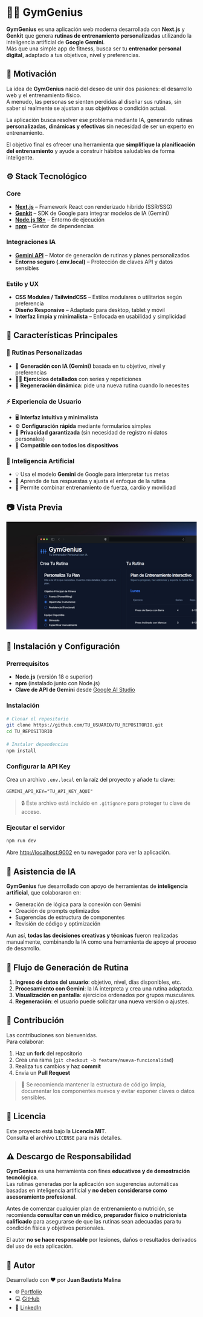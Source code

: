 # 💪🏻 GymGenius

**GymGenius** es una aplicación web moderna desarrollada con **Next.js** y **Genkit** que genera **rutinas de entrenamiento personalizadas** utilizando la inteligencia artificial de **Google Gemini**.  
Más que una simple app de fitness, busca ser tu **entrenador personal digital**, adaptado a tus objetivos, nivel y preferencias.


## 🧠 Motivación

La idea de **GymGenius** nació del deseo de unir dos pasiones: el desarrollo web y el entrenamiento físico.  
A menudo, las personas se sienten perdidas al diseñar sus rutinas, sin saber si realmente se ajustan a sus objetivos o condición actual.  

La aplicación busca resolver ese problema mediante IA, generando rutinas **personalizadas, dinámicas y efectivas** sin necesidad de ser un experto en entrenamiento.

El objetivo final es ofrecer una herramienta que **simplifique la planificación del entrenamiento** y ayude a construir hábitos saludables de forma inteligente.


## ⚙️ Stack Tecnológico

### Core
- **[Next.js](https://nextjs.org/)** – Framework React con renderizado híbrido (SSR/SSG)
- **[Genkit](https://ai.google.dev/genkit)** – SDK de Google para integrar modelos de IA (Gemini)
- **[Node.js 18+](https://nodejs.org/)** – Entorno de ejecución
- **[npm](https://www.npmjs.com/)** – Gestor de dependencias

### Integraciones IA
- **[Gemini API](https://makersuite.google.com/app/apikey)** – Motor de generación de rutinas y planes personalizados
- **Entorno seguro (.env.local)** – Protección de claves API y datos sensibles

### Estilo y UX
- **CSS Modules / TailwindCSS** – Estilos modulares o utilitarios según preferencia
- **Diseño Responsive** – Adaptado para desktop, tablet y móvil
- **Interfaz limpia y minimalista** – Enfocada en usabilidad y simplicidad


## 🚀 Características Principales

### 🧩 Rutinas Personalizadas
- 💬 **Generación con IA (Gemini)** basada en tu objetivo, nivel y preferencias
- 🏋️‍♀️ **Ejercicios detallados** con series y repeticiones
- 🔄 **Regeneración dinámica**: pide una nueva rutina cuando lo necesites

### ⚡ Experiencia de Usuario
- 🖥️ **Interfaz intuitiva y minimalista**
- ⚙️ **Configuración rápida** mediante formularios simples
- 🔐 **Privacidad garantizada** (sin necesidad de registro ni datos personales)
- 📱 **Compatible con todos los dispositivos**

### 🧠 Inteligencia Artificial
- 💡 Usa el modelo **Gemini** de Google para interpretar tus metas
- 🧬 Aprende de tus respuestas y ajusta el enfoque de la rutina
- 🧰 Permite combinar entrenamiento de fuerza, cardio y movilidad


## 📷 Vista Previa
 
![Vista de GymGenius](assets/screenshot.png)


## 🔧 Instalación y Configuración

### Prerrequisitos
- **Node.js** (versión 18 o superior)  
- **npm** (instalado junto con Node.js)  
- **Clave de API de Gemini** desde [Google AI Studio](https://makersuite.google.com/app/apikey)

### Instalación
```bash
# Clonar el repositorio
git clone https://github.com/TU_USUARIO/TU_REPOSITORIO.git
cd TU_REPOSITORIO

# Instalar dependencias
npm install
```

### Configurar la API Key
Crea un archivo `.env.local` en la raíz del proyecto y añade tu clave:

```
GEMINI_API_KEY="TU_API_KEY_AQUI"
```

> 🔒 Este archivo está incluido en `.gitignore` para proteger tu clave de acceso.

### Ejecutar el servidor
```bash
npm run dev
```

Abre [http://localhost:9002](http://localhost:9002) en tu navegador para ver la aplicación.


## 🤖 Asistencia de IA

**GymGenius** fue desarrollado con apoyo de herramientas de **inteligencia artificial**, que colaboraron en:

- Generación de lógica para la conexión con Gemini  
- Creación de prompts optimizados  
- Sugerencias de estructura de componentes  
- Revisión de código y optimización  

Aun así, **todas las decisiones creativas y técnicas** fueron realizadas manualmente, combinando la IA como una herramienta de apoyo al proceso de desarrollo.


## 🔄 Flujo de Generación de Rutina

1. **Ingreso de datos del usuario**: objetivo, nivel, días disponibles, etc.  
2. **Procesamiento con Gemini**: la IA interpreta y crea una rutina adaptada.  
3. **Visualización en pantalla**: ejercicios ordenados por grupos musculares.  
4. **Regeneración**: el usuario puede solicitar una nueva versión o ajustes.  


## 🤝 Contribución

Las contribuciones son bienvenidas.  
Para colaborar:

1. Haz un **fork** del repositorio  
2. Crea una rama (`git checkout -b feature/nueva-funcionalidad`)  
3. Realiza tus cambios y haz **commit**  
4. Envía un **Pull Request**

> 🧩 Se recomienda mantener la estructura de código limpia, documentar los componentes nuevos y evitar exponer claves o datos sensibles.


## 📄 Licencia

Este proyecto está bajo la **Licencia MIT**.  
Consulta el archivo `LICENSE` para más detalles.


## ⚠️ Descargo de Responsabilidad

**GymGenius** es una herramienta con fines **educativos y de demostración tecnológica**.  
Las rutinas generadas por la aplicación son sugerencias automáticas basadas en inteligencia artificial y **no deben considerarse como asesoramiento profesional**.

Antes de comenzar cualquier plan de entrenamiento o nutrición, se recomienda **consultar con un médico, preparador físico o nutricionista calificado** para asegurarse de que las rutinas sean adecuadas para tu condición física y objetivos personales.  

El autor **no se hace responsable** por lesiones, daños o resultados derivados del uso de esta aplicación.


## 👤 Autor

Desarrollado con ❤️ por **Juan Bautista Malina**  

- 🌐 [Portfolio](https://juanbautistamalina.github.io/portfolio/)  
- 💻 [GitHub](https://github.com/juanbautistamalina)  
- 💼 [LinkedIn](https://www.linkedin.com/in/juan-bautista-malina)
